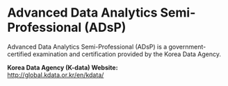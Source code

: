 # Advanced Data Analytics Semi-Professional (ADsP)

Advanced Data Analytics Semi-Professional (ADsP) is a government-certified examination and certification provided by the Korea Data Agency.

**Korea Data Agency (K-data) Website:**  
http://global.kdata.or.kr/en/kdata/
